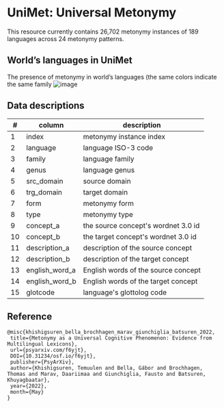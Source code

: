 # UniMet: Universal Metonymy
This resource currently contains 26,702 metonymy instances of 189 languages across 24 metonymy patterns.

## World’s languages in UniMet
The presence of metonymy in world’s languages (the same colors indicate the same family
![image](https://user-images.githubusercontent.com/50955407/168028498-49774a24-6210-4f45-adce-01c546a507c9.png)

## Data descriptions

| #  | column         | description                         |
|----|----------------|-------------------------------------|
| 1  | index          | metonymy instance index             |
| 2  | language       | language ISO-3 code                 |
| 3  | family         | language family                     |
| 4  | genus          | language genus                      |
| 5  | src_domain     | source domain                       |
| 6  | trg_domain     | target domain                       |
| 7  | form           | metonymy form                       |
| 8  | type           | metonymy type                       |
| 9  | concept_a      | the source concept's wordnet 3.0 id |
| 10 | concept_b      | the target concept's wordnet 3.0 id |
| 11 | description_a  | description of the source concept   |
| 12 | description_b  | description of the target concept   |
| 13 | english_word_a | English words of the source concept |
| 14 | english_word_b | English words of the target concept |
| 15 | glotcode       | language's glottolog code           |

## Reference
```
@misc{khishigsuren_bella_brochhagen_marav_giunchiglia_batsuren_2022,
 title={Metonymy as a Universal Cognitive Phenomenon: Evidence from Multilingual Lexicons},
 url={psyarxiv.com/f6yjt},
 DOI={10.31234/osf.io/f6yjt},
 publisher={PsyArXiv},
 author={Khishigsuren, Temuulen and Bella, Gábor and Brochhagen, Thomas and Marav, Daariimaa and Giunchiglia, Fausto and Batsuren, Khuyagbaatar},
 year={2022},
 month={May}
}
```
